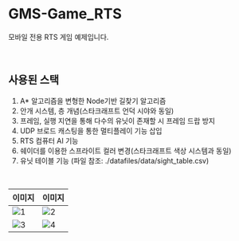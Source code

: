 # GMS-Game_RTS

모바일 전용 RTS 게임 예제입니다.

<br>

## 사용된 스택

1. A\* 알고리즘을 변형한 Node기반 길찾기 알고리즘
2. 안개 시스템, 층 개념(스타크래프트 언덕 시야와 동일)
3. 프레임, 실행 지연을 통해 다수의 유닛이 존재할 시 프레임 드랍 방지
4. UDP 브로드 캐스팅을 통한 멀티플레이 기능 삽입
5. RTS 컴퓨터 AI 기능
6. 쉐이더를 이용한 스프라이트 컬러 변경(스타크래프트 색상 시스템과 동일)
7. 유닛 테이블 기능 (파일 참조: ./datafiles/data/sight_table.csv)

<br>

| 이미지                                                                                                      | 이미지                                                                                                      |
| ----------------------------------------------------------------------------------------------------------- | ----------------------------------------------------------------------------------------------------------- |
| ![1](https://user-images.githubusercontent.com/59974669/184552255-89016a6c-1025-416c-877b-c614534497e8.JPG) | ![2](https://user-images.githubusercontent.com/59974669/184552256-6528c4d1-f6a8-4d78-9023-ef97ed3dc3d9.JPG) |
| ![3](https://user-images.githubusercontent.com/59974669/184552257-2e474d40-d03c-4b76-869f-22267ffe86ca.JPG) | ![4](https://user-images.githubusercontent.com/59974669/184552259-28b5a2bb-489c-46bc-ad83-bb6604d83110.JPG) |
